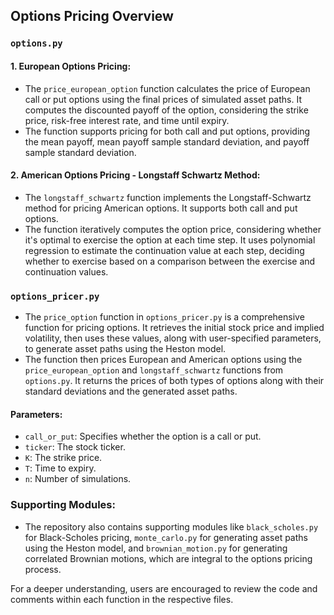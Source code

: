 ## Options Pricing Overview

### `options.py`

#### 1. **European Options Pricing:**
   - The `price_european_option` function calculates the price of European call or put options using the final prices of simulated asset paths. It computes the discounted payoff of the option, considering the strike price, risk-free interest rate, and time until expiry.
   - The function supports pricing for both call and put options, providing the mean payoff, mean payoff sample standard deviation, and payoff sample standard deviation.

#### 2. **American Options Pricing - Longstaff Schwartz Method:**
   - The `longstaff_schwartz` function implements the Longstaff-Schwartz method for pricing American options. It supports both call and put options.
   - The function iteratively computes the option price, considering whether it's optimal to exercise the option at each time step. It uses polynomial regression to estimate the continuation value at each step, deciding whether to exercise based on a comparison between the exercise and continuation values.

### `options_pricer.py`

- The `price_option` function in `options_pricer.py` is a comprehensive function for pricing options. It retrieves the initial stock price and implied volatility, then uses these values, along with user-specified parameters, to generate asset paths using the Heston model.
- The function then prices European and American options using the `price_european_option` and `longstaff_schwartz` functions from `options.py`. It returns the prices of both types of options along with their standard deviations and the generated asset paths.

#### Parameters:
- `call_or_put`: Specifies whether the option is a call or put.
- `ticker`: The stock ticker.
- `K`: The strike price.
- `T`: Time to expiry.
- `n`: Number of simulations.

### Supporting Modules:
- The repository also contains supporting modules like `black_scholes.py` for Black-Scholes pricing, `monte_carlo.py` for generating asset paths using the Heston model, and `brownian_motion.py` for generating correlated Brownian motions, which are integral to the options pricing process.

For a deeper understanding, users are encouraged to review the code and comments within each function in the respective files.
